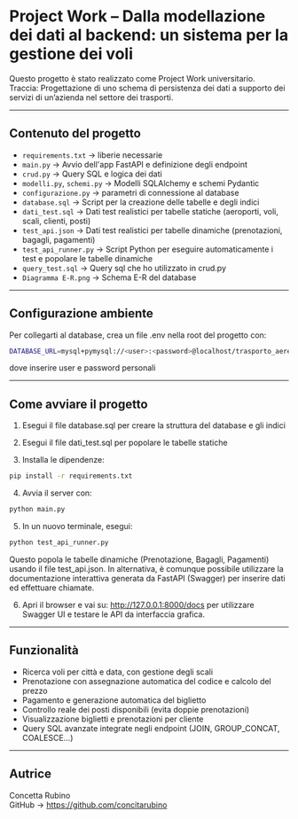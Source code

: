 # Project Work – Dalla modellazione dei dati al backend: un sistema per la gestione dei voli

Questo progetto è stato realizzato come Project Work universitario.  
Traccia: Progettazione di uno schema di persistenza dei dati a supporto dei servizi di un’azienda nel settore dei trasporti.

---

## Contenuto del progetto

- `requirements.txt` → liberie necessarie
- `main.py` → Avvio dell'app FastAPI e definizione degli endpoint
- `crud.py` → Query SQL e logica dei dati
- `modelli.py`, `schemi.py` → Modelli SQLAlchemy e schemi Pydantic
- `configurazione.py` → parametri di connessione al database
- `database.sql` → Script per la creazione delle tabelle e degli indici
- `dati_test.sql` → Dati test realistici per tabelle statiche (aeroporti, voli, scali, clienti, posti)
- `test_api.json` → Dati test realistici per tabelle dinamiche (prenotazioni, bagagli, pagamenti)
- `test_api_runner.py` → Script Python per eseguire automaticamente i test e popolare le tabelle dinamiche
- `query_test.sql` → Query sql che ho utilizzato in crud.py
- `Diagramma E-R.png` → Schema E-R del database

---

## Configurazione ambiente
Per collegarti al database, crea un file .env nella root del progetto con:
```bash
DATABASE_URL=mysql+pymysql://<user>:<password>@localhost/trasporto_aereo
```
dove inserire user e password personali

---

## Come avviare il progetto

1. Esegui il file database.sql per creare la struttura del database e gli indici

2. Esegui il file dati_test.sql per popolare le tabelle statiche

3. Installa le dipendenze:
```bash
pip install -r requirements.txt
```
4. Avvia il server con:
```bash
python main.py
```
5. In un nuovo terminale, esegui:
```bash
python test_api_runner.py
```
Questo popola le tabelle dinamiche (Prenotazione, Bagagli, Pagamenti) usando il file test_api.json.
In alternativa, è comunque possibile utilizzare la documentazione interattiva generata da FastAPI (Swagger) per inserire dati ed effettuare chiamate.

6. Apri il browser e vai su:
http://127.0.0.1:8000/docs
per utilizzare Swagger UI e testare le API da interfaccia grafica.

---

## Funzionalità

- Ricerca voli per città e data, con gestione degli scali
- Prenotazione con assegnazione automatica del codice e calcolo del prezzo
- Pagamento e generazione automatica del biglietto
- Controllo reale dei posti disponibili (evita doppie prenotazioni)
- Visualizzazione biglietti e prenotazioni per cliente
- Query SQL avanzate integrate negli endpoint (JOIN, GROUP_CONCAT, COALESCE…)

---

## Autrice

Concetta Rubino  
GitHub → https://github.com/concitarubino



